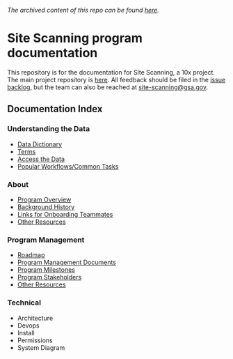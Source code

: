_The archived content of this repo can be found [here](https://github.com/18F/site-scanning-documentation/tree/main/about/version-1-archive)._
  


# Site Scanning program documentation

This repository is for the documentation for Site Scanning, a 10x project.  The main project repository is [here](https://github.com/18F/site-scanning).  All feedback should be filed in the [issue backlog](https://github.com/18F/site-scanning/issues), but the team can also be reached at site-scanning@gsa.gov.


## Documentation Index 

### Understanding the Data
* [Data Dictionary](/pages/data-dictionary.md)
* [Terms](/pages/terms.md)
* [Access the Data](https://digital.gov/guides/site-scanning/data/)
* [Popular Workflows/Common Tasks](https://github.com/18F/site-scanning-documentation/blob/main/pages/workflows.md)

### About 

* [Program Overview](/about/about-the-program.md)
* [Background History](/about/project-management/project-history.md)
* [Links for Onboarding Teammates](/about/project-management/onboarding-links.md)
* [Other Resources](https://github.com/18F/site-scanning-documentation/tree/main/about)

### Program Management
* [Roadmap](/about/project-management/roadmap.md)
* [Program Management Documents](/about/project-management) 
* [Program Milestones](/about/project-management/project-milestones-version-history.md)
* [Program Stakeholders](/about/project-management/stakeholders.md)
* [Other Resources](https://github.com/18F/site-scanning-documentation/tree/main/about/project-management)

### Technical 

* Architecture
* Devops
* Install
* Permissions
* System Diagram
